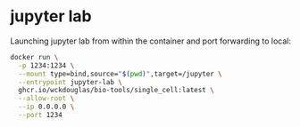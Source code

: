 # jupyter lab

Launching jupyter lab from within the container and port forwarding to local:

```sh
docker run \
  -p 1234:1234 \
  --mount type=bind,source="$(pwd)",target=/jupyter \
  --entrypoint jupyter-lab \
  ghcr.io/wckdouglas/bio-tools/single_cell:latest \
  --allow-root \
  --ip 0.0.0.0 \
  --port 1234 
```
